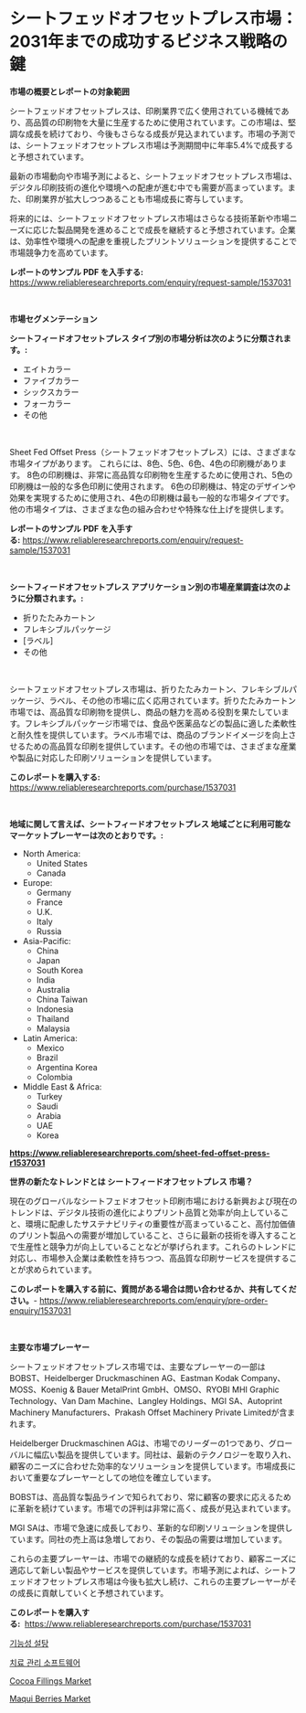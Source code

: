 <p><h1>シートフェッドオフセットプレス市場：2031年までの成功するビジネス戦略の鍵</h1></p><p><strong>市場の概要とレポートの対象範囲</strong></p>
<p><p>シートフェッドオフセットプレスは、印刷業界で広く使用されている機械であり、高品質の印刷物を大量に生産するために使用されています。この市場は、堅調な成長を続けており、今後もさらなる成長が見込まれています。市場の予測では、シートフェッドオフセットプレス市場は予測期間中に年率5.4%で成長すると予想されています。</p><p>最新の市場動向や市場予測によると、シートフェッドオフセットプレス市場は、デジタル印刷技術の進化や環境への配慮が進む中でも需要が高まっています。また、印刷業界が拡大しつつあることも市場成長に寄与しています。</p><p>将来的には、シートフェッドオフセットプレス市場はさらなる技術革新や市場ニーズに応じた製品開発を進めることで成長を継続すると予想されています。企業は、効率性や環境への配慮を重視したプリントソリューションを提供することで市場競争力を高めています。</p></p>
<p><strong>レポートのサンプル PDF を入手する:</strong> <a href="https://www.reliableresearchreports.com/enquiry/request-sample/1537031">https://www.reliableresearchreports.com/enquiry/request-sample/1537031</a></p>
<p>&nbsp;</p>
<p><strong>市場セグメンテーション</strong></p>
<p><strong>シートフィードオフセットプレス タイプ別の市場分析は次のように分類されます。:</strong></p>
<p><ul><li>エイトカラー</li><li>ファイブカラー</li><li>シックスカラー</li><li>フォーカラー</li><li>その他</li></ul></p>
<p>&nbsp;</p>
<p><p>Sheet Fed Offset Press（シートフェッドオフセットプレス）には、さまざまな市場タイプがあります。 これらには、8色、5色、6色、4色の印刷機があります。 8色の印刷機は、非常に高品質な印刷物を生産するために使用され、5色の印刷機は一般的な多色印刷に使用されます。 6色の印刷機は、特定のデザインや効果を実現するために使用され、4色の印刷機は最も一般的な市場タイプです。 他の市場タイプは、さまざまな色の組み合わせや特殊な仕上げを提供します。</p></p>
<p><strong>レポートのサンプル PDF を入手する:</strong>&nbsp;<a href="https://www.reliableresearchreports.com/enquiry/request-sample/1537031">https://www.reliableresearchreports.com/enquiry/request-sample/1537031</a></p>
<p>&nbsp;</p>
<p><strong> シートフィードオフセットプレス アプリケーション別の市場産業調査は次のように分類されます。:</strong></p>
<p><ul><li>折りたたみカートン</li><li>フレキシブルパッケージ</li><li>[ラベル]</li><li>その他</li></ul></p>
<p>&nbsp;</p>
<p><p>シートフェッドオフセットプレス市場は、折りたたみカートン、フレキシブルパッケージ、ラベル、その他の市場に広く応用されています。折りたたみカートン市場では、高品質な印刷物を提供し、商品の魅力を高める役割を果たしています。フレキシブルパッケージ市場では、食品や医薬品などの製品に適した柔軟性と耐久性を提供しています。ラベル市場では、商品のブランドイメージを向上させるための高品質な印刷を提供しています。その他の市場では、さまざまな産業や製品に対応した印刷ソリューションを提供しています。</p></p>
<p><strong>このレポートを購入する:</strong>&nbsp; <a href="https://www.reliableresearchreports.com/purchase/1537031">https://www.reliableresearchreports.com/purchase/1537031</a></p>
<p>&nbsp;</p>
<p><strong>地域に関して言えば、シートフィードオフセットプレス 地域ごとに利用可能なマーケットプレーヤーは次のとおりです。:</strong></p>
<p><ul>
    <li>
        North America:
        <ul>
            <li>United States</li>
            <li>Canada</li>
        </ul>
    </li>
    <li>
        Europe:
        <ul>
            <li>Germany</li>
            <li>France</li>
            <li>U.K.</li>
            <li>Italy</li>
            <li>Russia</li>
        </ul>
    </li>
    <li>
        Asia-Pacific:
        <ul>
            <li>China</li>
            <li>Japan</li>
            <li>South Korea</li>
            <li>India</li>
            <li>Australia</li>
            <li>China Taiwan</li>
            <li>Indonesia</li>
            <li>Thailand</li>
            <li>Malaysia</li>
        </ul>
    </li>
    <li>
        Latin America:
        <ul>
            <li>Mexico</li>
            <li>Brazil</li>
            <li>Argentina Korea</li>
            <li>Colombia</li>
        </ul>
    </li>
    <li>
        Middle East & Africa:
        <ul>
            <li>Turkey</li>
            <li>Saudi</li>
            <li>Arabia</li>
            <li>UAE</li>
            <li>Korea</li>
        </ul>
    </li>
    </ul></p>
<p><strong><a href="https://www.reliableresearchreports.com/sheet-fed-offset-press-r1537031">https://www.reliableresearchreports.com/sheet-fed-offset-press-r1537031</a></strong>&nbsp;</p>
<p><strong>世界の新たなトレンドとは シートフィードオフセットプレス 市場？</strong></p>
<p><p>現在のグローバルなシートフェドオフセット印刷市場における新興および現在のトレンドは、デジタル技術の進化によりプリント品質と効率が向上していること、環境に配慮したサステナビリティの重要性が高まっていること、高付加価値のプリント製品への需要が増加していること、さらに最新の技術を導入することで生産性と競争力が向上していることなどが挙げられます。これらのトレンドに対応し、市場参入企業は柔軟性を持ちつつ、高品質な印刷サービスを提供することが求められています。</p></p>
<p><strong>このレポートを購入する前に、質問がある場合は問い合わせるか、共有してください。</strong>- <a href="https://www.reliableresearchreports.com/enquiry/pre-order-enquiry/1537031">https://www.reliableresearchreports.com/enquiry/pre-order-enquiry/1537031</a></p>
<p>&nbsp;</p>
<p><strong>主要な市場プレーヤー</strong></p>
<p><p>シートフェッドオフセットプレス市場では、主要なプレーヤーの一部は BOBST、Heidelberger Druckmaschinen AG、Eastman Kodak Company、MOSS、Koenig & Bauer MetalPrint GmbH、OMSO、RYOBI MHI Graphic Technology、Van Dam Machine、Langley Holdings、MGI SA、Autoprint Machinery Manufacturers、Prakash Offset Machinery Private Limitedが含まれます。</p><p>Heidelberger Druckmaschinen AGは、市場でのリーダーの1つであり、グローバルに幅広い製品を提供しています。同社は、最新のテクノロジーを取り入れ、顧客のニーズに合わせた効率的なソリューションを提供しています。市場成長において重要なプレーヤーとしての地位を確立しています。</p><p>BOBSTは、高品質な製品ラインで知られており、常に顧客の要求に応えるために革新を続けています。市場での評判は非常に高く、成長が見込まれています。</p><p>MGI SAは、市場で急速に成長しており、革新的な印刷ソリューションを提供しています。同社の売上高は急増しており、その製品の需要は増加しています。</p><p>これらの主要プレーヤーは、市場での継続的な成長を続けており、顧客ニーズに適応して新しい製品やサービスを提供しています。市場予測によれば、シートフェッドオフセットプレス市場は今後も拡大し続け、これらの主要プレーヤーがその成長に貢献していくと予想されています。</p></p>
<p><strong>このレポートを購入する:</strong>&nbsp;&nbsp;<a href="https://www.reliableresearchreports.com/purchase/1537031">https://www.reliableresearchreports.com/purchase/1537031</a></p>
<p><p><a href="https://github.com/vsn7qpua81q/Market-Research-Report-List-1/blob/main/125910017100.md">기능성 설탕</a></p><p><a href="https://github.com/trmesnao7959541/Market-Research-Report-List-1/blob/main/479918817099.md">치료 관리 소프트웨어</a></p><p><a href="https://github.com/jsmusil/Market-Research-Report-List-2/blob/main/cocoa-fillings-market.md">Cocoa Fillings Market</a></p><p><a href="https://github.com/yemakinde/Market-Research-Report-List-2/blob/main/maqui-berries-market.md">Maqui Berries Market</a></p></p>